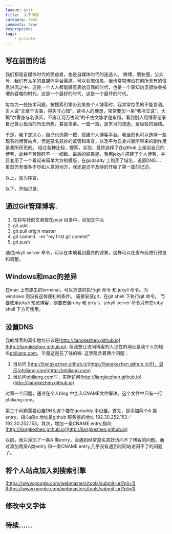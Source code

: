 ```yaml
---
layout: post
title:  关于博客 
category: tech 
comments: true
description: 
tags:
    - private 
---
```


## 写在前面的话

我们都是自媒体时代的受益者，也是自媒体时代的迷途人。
微博，朋友圈，公众号，我们有太多的自媒体平台渠道，可以获取信息，但也常常淹没在前所未有的信息洪流之中。这是一个人人都能肆意表达自我的时代，也是一个真知灼见很快会被嘈杂吞噬的时代。这是一个最好的时代，这是一个最坏的时代。
  
每每为一些技术问题，被搜索引擎带到某些个人博客时，我常常惊羡的不能言语。古人说“文章千古事，得失寸心知”，读书人的理想，常常要加一条“著书立说”，大概“尔曹身与名俱灭，不废江河万古流”的千古文脉才是永恒。看到别人用博客记录自己苦心孤诣的所思所想，甚是羡慕。一篇一篇，是岁月的流逝，是经验的凝结。

于是，我下定决心，自己也折腾一把，搭建个人博客平台。我当然也可以选择一些现有的博客站点，但是莫名其妙的监管和审查，以及平台自身兴衰所带来的副作用是我所厌恶的。
经过各种比较，搜索，实验，最终选择了在github 上架设自己的博客，此种辛苦琐碎不一一细数。最后的结果是，我用jekyll 搭建了个人博客，并且套用了一个看起来简单大方的模版，在godaddy 上购买了域名，设置DNS....
虽然仍有很多不尽如人意的地方，我还是迫不及待的开始了第一篇的记述。

以上，是为序言。

以下，开始记录。

## 通过Git管理博客.

1. 在将写好的文章放在post 目录中，添加文件头
2. git add .
3. git pull origin master 
4. git commit . -m "my first git commit"
5. git push

通过jekyll server 命令，可以在本地看到最终的效果，这样可以在发布前进行预览和调整。

## Windows和mac的差异

在mac 上有原生的terminal，可以方便的执行git 命令 和 jekyll 命令。而windows 则没有这样便利的条件。
需要安装git，在git shell 下执行git 命令。
而要使用jekyll 预览博客，则要安装ruby 和 jekyll。 jekyll server 命令只有在ruby shell 下方可使用。


## 设置DNS

我的博客的真实地址应该是[http://liangkezhen.github.io](http://liangkezhen.github.io).
但我想让访问博客的人记住的地址是我个人的域名[philiang.com](http://philiang.com)，毕竟这是花了钱的嘛.
这里隐含着两个问题：

1. 当访问 [http://liangkezhen.github.io](http://liangkezhen.github.io)时，显示[philiang.com](http://philiang.com)
2. 当访问[philiang.com](http://philiang.com)时，实际访问[http://liangkezhen.github.io](http://liangkezhen.github.io)

对第一个问题，通过在个人blog 中加入CNAME文件解决。这个文件中只有一行 philiang.com。

第二个问题需要设置DNS,这个要在godaddy 中设置。首先，是添加两个A 类entry，指向的ip 地址是github 服务器的地址
192.30.252.153／192.30.252.153。其次，增加一条CNAME entry,指向[http://liangkezhen.github.io](http://liangkezhen.github.io)

以前，我只添加了一条A 类entry，会遇到经常莫名其妙访问不了博客的问题。通过添加两条A类entry 和一条CNAME entry,几乎没有遇到过网站访问不了的问题了。

## 将个人站点加入到搜索引擎

[https://www.google.com/webmasters/tools/submit-url?pli=1](https://www.google.com/webmasters/tools/submit-url?pli=1)

## 修改中文字体

## 待续......
